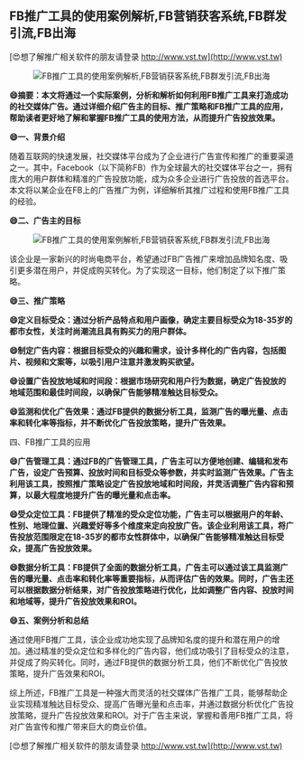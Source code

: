 ## **FB推广工具的使用案例解析,FB营销获客系统,FB群发引流,FB出海**

[😍想了解推广相关软件的朋友请登录 http://www.vst.tw](http://www.vst.tw)

 <center><img src="https://vst.tw/MP4/tuiguang/png/5.png" alt="FB推广工具的使用案例解析,FB营销获客系统,FB群发引流,FB出海"></center>

**😄摘要：本文将通过一个实际案例，分析和解析如何利用FB推广工具来打造成功的社交媒体广告。通过详细介绍广告主的目标、推广策略和FB推广工具的应用，帮助读者更好地了解和掌握FB推广工具的使用方法，从而提升广告投放效果。**

**😄一、背景介绍**

随着互联网的快速发展，社交媒体平台成为了企业进行广告宣传和推广的重要渠道之一。其中，Facebook（以下简称FB）作为全球最大的社交媒体平台之一，拥有庞大的用户群体和精准的广告投放功能，成为众多企业进行广告投放的首选平台。本文将以某企业在FB上的广告推广为例，详细解析其推广过程和使用FB推广工具的经验。

**😄二、广告主的目标**

 <center><img src="https://vst.tw/MP4/tuiguang/png/0.png" alt="FB推广工具的使用案例解析,FB营销获客系统,FB群发引流,FB出海"></center>

该企业是一家新兴的时尚电商平台，希望通过FB广告推广来增加品牌知名度、吸引更多潜在用户，并促成购买转化。为了实现这一目标，他们制定了以下推广策略。

**😄三、推广策略**

**😄定义目标受众：通过分析产品特点和用户画像，确定主要目标受众为18-35岁的都市女性，关注时尚潮流且具有购买力的用户群体。**

**😄制定广告内容：根据目标受众的兴趣和需求，设计多样化的广告内容，包括图片、视频和文案等，以吸引用户注意并激发购买欲望。**

**😄设置广告投放地域和时间段：根据市场研究和用户行为数据，确定广告投放的地域范围和最佳时间段，以确保广告能够精准触达目标受众。**

**😄监测和优化广告效果：通过FB提供的数据分析工具，监测广告的曝光量、点击率和转化率等指标，并不断优化广告投放策略，提升广告效果。**

四、FB推广工具的应用

**😄广告管理工具：通过FB的广告管理工具，广告主可以方便地创建、编辑和发布广告，设定广告预算、投放时间和目标受众等参数，并实时监测广告效果。广告主利用该工具，按照推广策略设定广告投放地域和时间段，并灵活调整广告内容和预算，以最大程度地提升广告的曝光量和点击率。**

**😄受众定位工具：FB提供了精准的受众定位功能，广告主可以根据用户的年龄、性别、地理位置、兴趣爱好等多个维度来定向投放广告。该企业利用该工具，将广告投放范围限定在18-35岁的都市女性群体中，以确保广告能够精准触达目标受众，提高广告投放效果。**

**😄数据分析工具：FB提供了全面的数据分析工具，广告主可以通过该工具监测广告的曝光量、点击率和转化率等重要指标，从而评估广告的效果。同时，广告主还可以根据数据分析结果，对广告投放策略进行优化，比如调整广告内容、投放时间和地域等，提升广告投放效果和ROI。**

**😄五、案例分析和总结**

通过使用FB推广工具，该企业成功地实现了品牌知名度的提升和潜在用户的增加。通过精准的受众定位和多样化的广告内容，他们成功吸引了目标受众的注意，并促成了购买转化。同时，通过FB提供的数据分析工具，他们不断优化广告投放策略，提升广告效果和ROI。

综上所述，FB推广工具是一种强大而灵活的社交媒体广告推广工具，能够帮助企业实现精准触达目标受众、提高广告曝光量和点击率，并通过数据分析优化广告投放策略，提升广告投放效果和ROI。对于广告主来说，掌握和善用FB推广工具，将对广告宣传和推广带来巨大的商业价值。

[😍想了解推广相关软件的朋友请登录 http://www.vst.tw](http://www.vst.tw)



